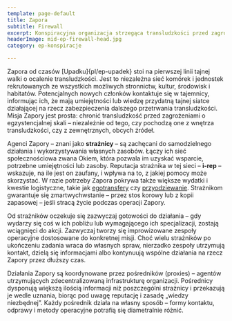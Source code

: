 ```yaml
---
template: page-default
title: Zapora
subtitle: Firewall
excerpt: Konspiracyjna organizacja strzegąca transludzkości przed zagrożeniami egzystencjalnymi
headerImage: mid-ep-firewall-head.jpg
category: ep-konspiracje

---
```

Zapora od czasów [Upadku]{pl/ep-upadek} stoi na pierwszej linii tajnej walki o ocalenie transludzkości. Jest to niezależna sieć komórek i jednostek rekrutowanych ze wszystkich możliwych stronnictw, kultur, środowisk i habitatów. Potencjalnych nowych członków kontaktuje się w tajemnicy, informując ich, że mają umiejętności lub wiedzę przydatną tajnej siatce działającej na rzecz zabezpieczenia dalszego przetrwania transludzkości. Misja Zapory jest prosta: chronić transludzkość przed zagrożeniami o egzystencjalnej skali – niezależnie od tego, czy pochodzą one z wnętrza transludzkości, czy z zewnętrznych, obcych źródeł.

Agenci Zapory – znani jako **strażnicy** – są zachęcani do samodzielnego działania i wykorzystywania własnych zasobów. Łączy ich sieć społecznościowa zwana Okiem, która pozwala im uzyskać wsparcie, potrzebne umiejętności lub zasoby. Reputacja strażnika w tej sieci – **i-rep** – wskazuje, na ile jest on zaufany, i wpływa na to, z jakiej pomocy może skorzystać. W razie potrzeby Zapora pokrywa także większe wydatki i kwestie logistyczne, takie jak [egotransfery](#) czy [przyodziewanie](#). Strażnikom gwarantuje się zmartwychwstanie – przez stos korowy lub z kopii zapasowej – jeśli stracą życie podczas operacji Zapory.

Od strażników oczekuje się zazwyczaj gotowości do działania – gdy wydarzy się coś w ich pobliżu lub wymagającego ich specjalizacji, zostają wciągnięci do akcji. Zazwyczaj tworzy się improwizowane zespoły operacyjne dostosowane do konkretnej misji. Choć wielu strażników po ukończeniu zadania wraca do własnych spraw, nierzadko zespoły utrzymują kontakt, dzielą się informacjami albo kontynuują wspólne działania na rzecz Zapory przez dłuższy czas.

Działania Zapory są koordynowane przez pośredników (proxies) – agentów utrzymujących zdecentralizowaną infrastrukturę organizacji. Pośrednicy dysponują większą ilością informacji niż poszczególni strażnicy i przekazują je wedle uznania, biorąc pod uwagę reputację i zasadę „wiedzy niezbędnej”. Każdy pośrednik działa na własny sposób – formy kontaktu, odprawy i metody operacyjne potrafią się diametralnie różnić.
